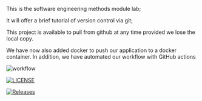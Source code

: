 This is the software engineering methods module lab;

It will offer a brief tutorial of version control via git;

This project is available to pull from github at any time provided we lose the local copy.

We have now also added docker to push our application to a docker container. In addition, we have automated our workflow with GitHub actions 

![workflow](https://github.com/justinwylie033/sem/actions/workflows/main.yml/badge.svg)

[![LICENSE](https://img.shields.io/github/license/justinwylie033/sem.svg?style=flat-square)](https://github.com/<github-username>/sem/blob/master/LICENSE)

[![Releases](https://img.shields.io/github/release/<github-username>/sem/all.svg?style=flat-square)](https://github.com/justinwylie033/sem/releases)